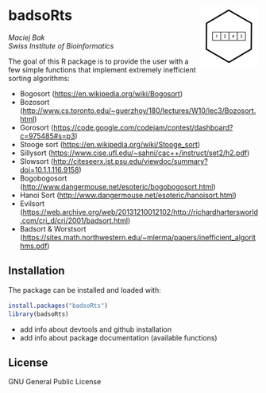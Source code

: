 # badsoRts <img src='man/figures/logo.png' align="right" height="120" />
*Maciej Bak*  
*Swiss Institute of Bioinformatics*

<!-- badges: start -->
<!-- badges: end -->

The goal of this R package is to provide the user with a few simple functions
that implement extremely inefficient sorting algorithms:

* Bogosort (https://en.wikipedia.org/wiki/Bogosort)
* Bozosort (http://www.cs.toronto.edu/~guerzhoy/180/lectures/W10/lec3/Bozosort.html)
* Gorosort (https://code.google.com/codejam/contest/dashboard?c=975485#s=p3)
* Stooge sort (https://en.wikipedia.org/wiki/Stooge_sort)
* Sillysort (https://www.cise.ufl.edu/~sahni/cac++/instruct/set2/h2.pdf)
* Slowsort (http://citeseerx.ist.psu.edu/viewdoc/summary?doi=10.1.1.116.9158)
* Bogobogosort (http://www.dangermouse.net/esoteric/bogobogosort.html)
* Hanoi Sort (http://www.dangermouse.net/esoteric/hanoisort.html)
* Evilsort (https://web.archive.org/web/20131210012102/http://richardhartersworld.com/cri_d/cri/2001/badsort.html)
* Badsort & Worstsort (https://sites.math.northwestern.edu/~mlerma/papers/inefficient_algorithms.pdf)


## Installation

The package can be installed and loaded with:

``` r
install.packages("badsoRts")
library(badsoRts)
```

* add info about devtools and github installation
* add info about package documentation (available functions)


## License

GNU General Public License
